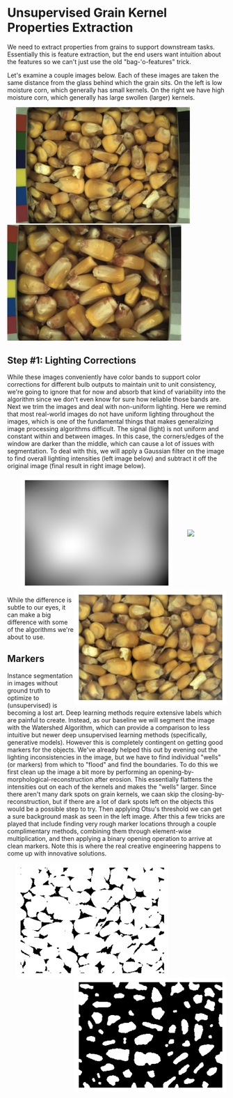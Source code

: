 # Unsupervised Grain Kernel Properties Extraction

We need to extract properties from grains to support downstream tasks.  Essentially this is feature extraction, but the end users want intuition about the features so we can't just use the old "bag-'o-features" trick.

Let's examine a couple images below.  Each of these images are taken the same distance from the glass behind which the grain sits.  On the left is low moisture corn, which generally has small kernels.  On the right we have high moisture corn, which generally has large swollen (larger) kernels.


<img src="Data/NG3_GQ_Corn_11MC_59lbs_50F_2017-11-16_11-0-33_Sensor-1_Frame-36_Ts-1510851850.1548.png" width="400" hspace="20">  <img src="Data/NG3_GQ_Corn_32MC_53lbs_99F_2017-7-18_10-31-45_Sensor-1_Frame-32_Ts-1500374550.1573.png" width="400">

## Step #1:  Lighting Corrections
While these images conveniently have color bands to support color corrections for different bulb outputs to maintain unit to unit consistency, we're going to ignore that for now and absorb that kind of variability into the algorithm since we don't even know for sure how reliable those bands are.  Next we trim the images and deal with non-uniform lighting.  Here we remind that most real-world images do not have uniform lighting throughout the images, which is one of the fundamental things that makes generalizing image processing algorithms difficult.  The signal (light) is not uniform and constant within and between images.  In this case, the corners/edges of the window are darker than the middle, which can cause a lot of issues with segmentation.  To deal with this, we will apply a Gaussian filter on the image to find overall lighting intensities (left image below) and subtract it off the original image (final result in right image below).

<img src="Data/VignettingLowMois.png" width="350" hspace="30" align="center"> <img src="https://previews.123rf.com/images/romanika/romanika1802/romanika180202585/96728794-right-arrow-symbol-line-icon.jpg" width="60" hspace="0" align="center"> <img src="Data/low_mois_vig_corrected.png" width="350" hspace="0" align="right">


While the difference is subtle to our eyes, it can make a big difference with some of the algorithms we're about to use.

## Markers
Instance segmentation in images without ground truth to optimize to (unsupervised) is becoming a lost art.  Deep learning methods require extensive labels which are painful to create.  Instead, as our baseline we will segment the image with the Watershed Algorithm, which can provide a comparison to less intuitive but newer deep unsupervised learning methods (specifically, generative models).  However this is completely contingent on getting good markers for the objects.  We've already helped this out by evening out the lighting inconsistencies in the image, but we have to find individual "wells" (or markers) from which to "flood" and find the boundaries.  To do this we first clean up the image a bit more by performing an opening-by-morphological-reconstruction after erosion. This essentially flattens the intensities out on each of the kernels and makes the "wells" larger.  Since there aren't many dark spots on grain kernels, we caan skip the closing-by-reconstruction, but if there are a lot of dark spots left on the objects this would be a possible step to try.  Then applying Otsu's threshold we can get a sure background mask as seen in the left image.  After this a few tricks are played that include finding very rough marker locations through a couple complimentary methods, combining them through element-wise multiplication, and then applying a binary opening operation to arrive at clean markers.  Note this is where the real creative engineering happens to come up with innovative solutions.

<img src="Data/sure_bg.png" width="350" hspace="20" align="center"> <img src="Data/sure_fgo.png" width="350" hspace="0" align="right">

